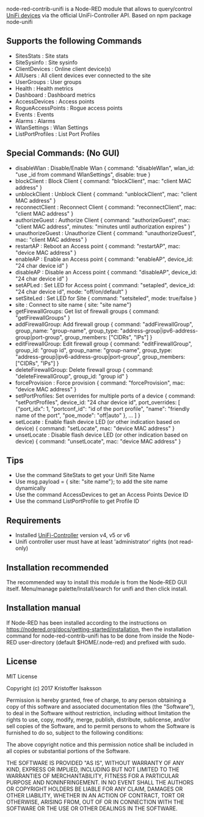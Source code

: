 node-red-contrib-unifi is a Node-RED module that allows to query/control [UniFi devices](http://www.ubnt.com/) via the official UniFi-Controller API. Based on npm package node-unifi

## Supports the following Commands
* SitesStats : Site stats
* SiteSysinfo : Site sysinfo
* ClientDevices : Online client device(s)
* AllUsers : All client devices ever connected to the site
* UserGroups : User groups
* Health : Health metrics
* Dashboard : Dashboard metrics
* AccessDevices : Access points
* RogueAccessPoints : Rogue access points
* Events : Events
* Alarms : Alarms
* WlanSettings : Wlan Settings
* ListPortProfiles : List Port Profiles

## Special Commands: (No GUI)
* disableWlan : Disable/Enable Wlan { command: "disableWlan", wlan_id: "use _id from command WlanSettings", disable: true }
* blockClient : Block Client { command: "blockClient", mac: "client MAC address" }
* unblockClient : Unblock Client { command: "unblockClient", mac: "client MAC address" }
* reconnectClient : Reconnect Client { command: "reconnectClient", mac: "client MAC address" }
* authorizeGuest : Authorize Client { command: "authorizeGuest", mac: "client MAC address", minutes: "minutes until authorization expires" }   
* unauthorizeGuest : Unauthorize Client { command: "unauthorizeGuest", mac: "client MAC address" }
* restartAP : Reboot an Access point { command: "restartAP", mac: "device MAC address" }
* enableAP : Enable an Access point { command: "enableAP", device_id: "24 char device id" }
* disableAP : Disable an Access point { command: "disableAP", device_id: "24 char device id" }
* setAPLed : Set LED for Access point { command: "setapled", device_id: "24 char device id", mode: "off/on/default" }
* setSiteLed : Set LED for Site { command: "setsiteled", mode: true/false }
* site : Connect to site name { site: "site name"}
* getFirewallGroups: Get list of firewall groups { command: "getFirewallGroups" }
* addFirewallGroup: Add firewall group { command: "addFirewallGroup", group_name: "group-name", group_type: "address-group|ipv6-address-group|port-group", group_members: ["CIDRs", "IPs"] }
* editFirewallGroup: Edit firewall group { command: "editFirewallGroup", group_id: "group id", group_name: "group-name", group_type: "address-group|ipv6-address-group|port-group", group_members: ["CIDRs", "IPs"] }
* deleteFirewallGroup: Delete firewall group { command: "deleteFirewallGroup", group_id: "group id" }
* forceProvision : Force provision { command: "forceProvision", mac: "device MAC address" }
* setPortProfiles: Set overrides for multiple ports of a device { command: "setPortProfiles", device_id: "24 char device id", port_overrides: [ {"port_idx": 1, "portconf_id": "id of the port profile", "name": "friendly name of the port", "poe_mode": "off|auto" }, ... ] }
* setLocate : Enable flash device LED (or other indication based on device) { command: "setLocate", mac: "device MAC address" }
* unsetLocate : Disable flash device LED (or other indication based on device) { command: "unsetLocate", mac: "device MAC address" }

## Tips
* Use the command SiteStats to get your Unifi Site Name	
* Use msg.payload = { site: "site name"}; to add the site name dynamically
* Use the command AccessDevices to get an Access Points Device ID
* Use the command ListPortProfile to get Profile ID

## Requirements
* Installed [UniFi-Controller](https://www.ubnt.com/download/unifi) version v4, v5 or v6
* Unifi controller user must have at least 'administrator' rights (not read-only)

## Installation recommended
The recommended way to install this module is from the Node-RED GUI itself.
Menu/manage palette/Install/search for unifi and then click install.

## Installation manual
If Node-RED has been installed according to the instructions on https://nodered.org/docs/getting-started/installation, 
then the installation command for node-red-contrib-unifi has to be done from inside the Node-RED 
user-directory (default $HOME/.node-red) and prefixed with sudo.

## License
MIT License

Copyright (c) 2017 Kristoffer Isaksson

Permission is hereby granted, free of charge, to any person obtaining a copy
of this software and associated documentation files (the "Software"), to deal
in the Software without restriction, including without limitation the rights
to use, copy, modify, merge, publish, distribute, sublicense, and/or sell
copies of the Software, and to permit persons to whom the Software is
furnished to do so, subject to the following conditions:

The above copyright notice and this permission notice shall be included in all
copies or substantial portions of the Software.

THE SOFTWARE IS PROVIDED "AS IS", WITHOUT WARRANTY OF ANY KIND, EXPRESS OR
IMPLIED, INCLUDING BUT NOT LIMITED TO THE WARRANTIES OF MERCHANTABILITY,
FITNESS FOR A PARTICULAR PURPOSE AND NONINFRINGEMENT. IN NO EVENT SHALL THE
AUTHORS OR COPYRIGHT HOLDERS BE LIABLE FOR ANY CLAIM, DAMAGES OR OTHER
LIABILITY, WHETHER IN AN ACTION OF CONTRACT, TORT OR OTHERWISE, ARISING FROM,
OUT OF OR IN CONNECTION WITH THE SOFTWARE OR THE USE OR OTHER DEALINGS IN THE
SOFTWARE.
